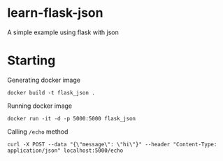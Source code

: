 # learn-flask-json
A simple example using flask with json

# Starting

Generating docker image
```
docker build -t flask_json .
```

Running docker image
```
docker run -it -d -p 5000:5000 flask_json
```

Calling `/echo` method
```
curl -X POST --data "{\"message\": \"hi\"}" --header "Content-Type: application/json" localhost:5000/echo
```
